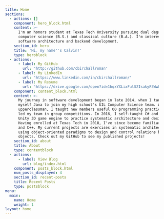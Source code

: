 ```yaml
---
title: Home
sections:
  - actions: []
    component: hero_block.html
    content: >-
      I'm an honors student at Texas Tech University pursuing dual degrees in
      computer science (B.S.) and classical culture (B.A.). I'm interested in
      software architecture and backend development.
    section_id: hero
    title: 'Hi, my name''s Calvin!'
    type: heroblock
  - actions:
      - label: My GitHub
        url: 'http://github.com/cbirchallroman'
      - label: My LinkedIn
        url: 'https://www.linkedin.com/in/cbirchallroman/'
      - label: My Resume
        url: 'https://drive.google.com/open?id=1hqxYXLixFulSZIsakyF3WwFLQUnhCY_2'
    component: content_block.html
    content: >-
      My journey in software development began in late 2014, when I taught
      myself Java to join my high school's UIL Computer Science team. As an
      upperclassman, I taught new members useful OO programming practices and
      led my team in group competitions. In 2016, I self-taught C# and used the
      Unity 3D game engine to practice systematic architecture and design.
      Having enrolled at Texas Tech in 2018, I've since become familiar with C
      and C++. My current projects are exercises in systematic architecture,
      using object-oriented paradigms to design and control relations between
      objects. Check out my GitHub to see my published projects!
    section_id: about
    title: About
    type: contentblock
  - actions:
      - label: View Blog
        url: blog/index.html
    component: posts_block.html
    num_posts_displayed: 4
    section_id: recent-posts
    title: Recent Posts
    type: postsblock
menu:
  main:
    name: Home
    weight: 1
layout: home
---
```


